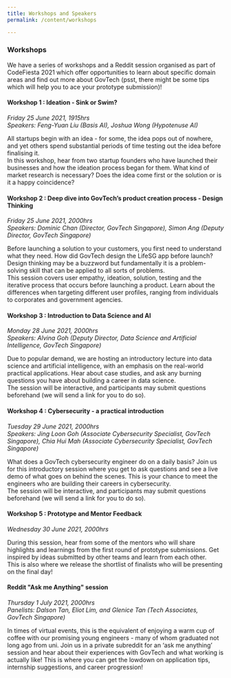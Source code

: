 ```yaml
---
title: Workshops and Speakers
permalink: /content/workshops

---
```


### **Workshops**
We have a series of workshops and a Reddit session organised as part of CodeFiesta 2021 which offer opportunities to learn about specific domain areas and find out more about GovTech (psst, there might be some tips which will help you to ace your prototype submission)!

#### Workshop 1 : Ideation - Sink or Swim?
*Friday 25 June 2021, 1915hrs*<br>
*Speakers: Feng-Yuan Liu (Basis AI), Joshua Wong (Hypotenuse AI)*

All startups begin with an idea - for some, the idea pops out of nowhere, and yet others spend substantial periods of time testing out the idea before finalising it.
<br>In this workshop, hear from two startup founders who have launched their businesses and how the ideation process began for them. What kind of market research is necessary? Does the idea come first or the solution or is it a happy coincidence?


#### Workshop 2 : Deep dive into GovTech’s product creation process - Design Thinking 
*Friday 25 June 2021, 2000hrs*<br>
*Speakers: Dominic Chan (Director, GovTech Singapore), Simon Ang (Deputy Director, GovTech Singapore)*

Before launching a solution to your customers, you first need to understand what they need. How did GovTech design the LifeSG app before launch? Design thinking may be a buzzword but fundamentally it is a problem-solving skill that can be applied to all sorts of problems.<br>
This session covers user empathy, ideation, solution, testing and the iterative process that occurs before launching a product. Learn about the differences when targeting different user profiles, ranging from individuals to corporates and government agencies.

#### Workshop 3 : Introduction to Data Science and AI  
*Monday 28 June 2021, 2000hrs*<br>
*Speakers: Alvina Goh (Deputy Director, Data Science and Artificial Intelligence, GovTech Singapore)*

Due to popular demand, we are hosting an introductory lecture into data science and artificial intelligence, with an emphasis on the real-world practical applications. Hear about case studies, and ask any burning questions you have about building a career in data science.<br>
The session will be interactive, and participants may submit questions beforehand (we will send a link for you to do so).

#### Workshop 4 : Cybersecurity - a practical introduction
*Tuesday 29 June 2021, 2000hrs*<br>
*Speakers: Jing Loon Goh (Associate Cybersecurity Specialist, GovTech Singapore), Chia Hui Mah (Associate Cybersecurity Specialist, GovTech Singapore)*

What does a GovTech cybersecurity engineer do on a daily basis? Join us for this introductory session where you get to ask questions and see a live demo of what goes on behind the scenes. This is your chance to meet the engineers who are building their careers in cybersecurity.<br>
The session will be interactive, and participants may submit questions beforehand (we will send a link for you to do so).


#### Workshop 5 : Prototype and Mentor Feedback
*Wednesday 30 June 2021, 2000hrs*

During this session, hear from some of the mentors who will share highlights and learnings from the first round of prototype submissions. Get inspired by ideas submitted by other teams and learn from each other.<br>
This is also where we release the shortlist of finalists who will be presenting on the final day! 

#### Reddit "Ask me Anything" session
*Thursday 1 July 2021, 2000hrs*<br>
*Panelists: Dalson Tan, Eliot Lim, and Glenice Tan (Tech Associates, GovTech Singapore)*

In times of virtual events, this is the equivalent of enjoying a warm cup of coffee with our promising young engineers - many of whom graduated not long ago from uni. Join us in a private subreddit for an ‘ask me anything’ session and hear about their experiences with GovTech and what working is actually like! This is where you can get the lowdown on application tips, internship suggestions, and career progression!
